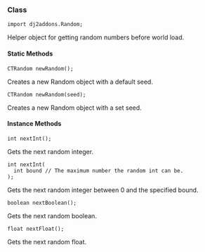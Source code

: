### Class

```zenscript
import dj2addons.Random;
```

Helper object for getting random numbers before world load.


#### Static Methods

```zenscript
CTRandom newRandom();
```

Creates a new Random object with a default seed.

```zenscript
CTRandom newRandom(seed);
```

Creates a new Random object with a set seed.

#### Instance Methods

```zenscript
int nextInt();
```

Gets the next random integer.

```zenscript
int nextInt(
  int bound // The maximum number the random int can be.
);
```

Gets the next random integer between 0 and the specified bound.

```zenscript
boolean nextBoolean();
```

Gets the next random boolean.

```zenscript
float nextFloat();
```

Gets the next random float.

